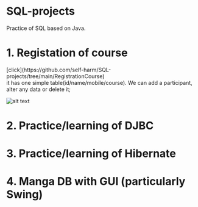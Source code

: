 # SQL-projects

Practice of SQL based on Java.

<H1> 1. Registation of course</H1>
[click](https://github.com/self-harm/SQL-projects/tree/main/RegistrationCourse) 
<br>
it has one simple table(id/name/mobile/course). We can add a participant, alter any data or delete it;

![alt text](https://github.com/self-harm/SQL-projects/blob/main/SQL.PNG?raw=true)

<H1> 2. Practice/learning of DJBC</H1>

<H1> 3. Practice/learning of Hibernate</H1>

<H1> 4. Manga DB with GUI (particularly Swing)</H1>

